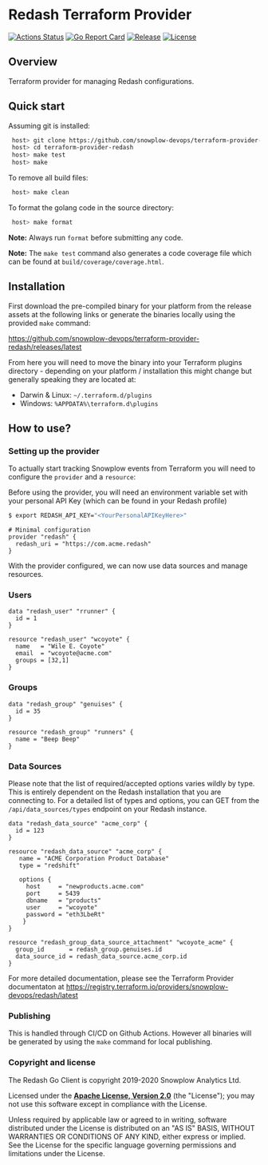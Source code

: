 # Redash Terraform Provider #
[![Actions Status][actions-image]][actions] [![Go Report Card][goreport-image]][goreport] [![Release][release-image]][releases] [![License][license-image]][license]

## Overview ##

Terraform provider for managing Redash configurations.

## Quick start ##

Assuming git is installed:

```bash
 host> git clone https://github.com/snowplow-devops/terraform-provider-redash
 host> cd terraform-provider-redash
 host> make test
 host> make
```

To remove all build files:

```bash
 host> make clean
```

To format the golang code in the source directory:

```bash
 host> make format
```

**Note:** Always run `format` before submitting any code.

**Note:** The `make test` command also generates a code coverage file which can be found at `build/coverage/coverage.html`.


## Installation

First download the pre-compiled binary for your platform from the release assets at the following links or generate the binaries locally using the provided `make` command:

https://github.com/snowplow-devops/terraform-provider-redash/releases/latest

From here you will need to move the binary into your Terraform plugins directory - depending on your platform / installation this might change but generally speaking they are located at:

* Darwin & Linux: `~/.terraform.d/plugins`
* Windows: `%APPDATA%\terraform.d\plugins`

## How to use?

### Setting up the provider

To actually start tracking Snowplow events from Terraform you will need to configure the `provider` and a `resource`:

Before using the provider, you will need an environment variable set with your personal API Key (which can be found in your Redash profile)
```bash
$ export REDASH_API_KEY="<YourPersonalAPIKeyHere>"
```

```hcl
# Minimal configuration
provider "redash" {
  redash_uri = "https://com.acme.redash"
}
```

With the provider configured, we can now use data sources and manage resources.

### Users ###
```hcl
data "redash_user" "rrunner" {
  id = 1
}

resource "redash_user" "wcoyote" {
  name   = "Wile E. Coyote"
  email  = "wcoyote@acme.com"
  groups = [32,1]
}

```

### Groups ###
```hcl
data "redash_group" "genuises" {
  id = 35
}

resource "redash_group" "runners" {
  name = "Beep Beep"
}
```

### Data Sources ###

Please note that the list of required/accepted options varies wildly by type. This is entirely dependent on the Redash installation that you are connecting to. For a detailed list of types and options, you can GET from the `/api/data_sources/types` endpoint on your Redash instance.

```hcl
data "redash_data_source" "acme_corp" {
  id = 123
}

resource "redash_data_source" "acme_corp" {
   name = "ACME Corporation Product Database"
   type = "redshift"

   options {
     host     = "newproducts.acme.com"
     port     = 5439
     dbname   = "products"
     user     = "wcoyote"
     password = "eth3LbeRt"
    }
}

resource "redash_group_data_source_attachment" "wcoyote_acme" {
  group_id       = redash_group.genuises.id
  data_source_id = redash_data_source.acme_corp.id
}
```

For more detailed documentation, please see the Terraform Provider documentaton at https://registry.terraform.io/providers/snowplow-devops/redash/latest

### Publishing

This is handled through CI/CD on Github Actions. However all binaries will be generated by using the `make` command for local publishing.

### Copyright and license

The Redash Go Client is copyright 2019-2020 Snowplow Analytics Ltd.

Licensed under the **[Apache License, Version 2.0][license]** (the "License");
you may not use this software except in compliance with the License.

Unless required by applicable law or agreed to in writing, software
distributed under the License is distributed on an "AS IS" BASIS,
WITHOUT WARRANTIES OR CONDITIONS OF ANY KIND, either express or implied.
See the License for the specific language governing permissions and
limitations under the License.

[actions-image]: https://github.com/snowplow-devops/terraform-provider-redash/workflows/ci/badge.svg
[actions]: https://github.com/snowplow-devops/terraform-provider-redash/actions

[release-image]: https://img.shields.io/github/v/release/snowplow-devops/terraform-provider-redash?style=flat&color=6ad7e5
[releases]: https://github.com/snowplow-devops/terraform-provider-redash/releases

[license-image]: http://img.shields.io/badge/license-Apache--2-blue.svg?style=flat
[license]: http://www.apache.org/licenses/LICENSE-2.0

[goreport-image]: https://goreportcard.com/badge/github.com/snowplow-devops/terraform-provider-redash
[goreport]: https://goreportcard.com/report/github.com/snowplow-devops/terraform-provider-redash
